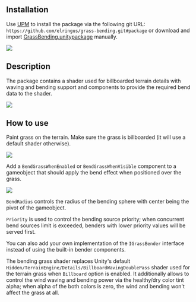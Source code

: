 ## Installation
Use [UPM](https://docs.unity3d.com/Manual/upm-ui.html) to install the package via the following git URL: `https://github.com/elringus/grass-bending.git#package` or download and import [GrassBending.unitypackage](https://github.com/elringus/grass-bending/raw/main/GrassBending.unitypackage) manually.

![](https://i.gyazo.com/b54e9daa9a483d9bf7f74f0e94b2d38a.gif)

## Description
The package contains a shader used for billboarded terrain details with waving and bending support and components to provide the required bend data to the shader.

![](https://i.gyazo.com/147e29dbee2d98e79d13022eea2f0a66.gif)

## How to use
Paint grass on the terrain. Make sure the grass is billboarded (it will use a default shader otherwise).

![](https://i.gyazo.com/7838094447e69dc40c2bb39129dc00d1.png)

Add a `BendGrassWhenEnabled` or `BendGrassWhenVisible` component to a gameobject that should apply the bend effect when positioned over the grass.

![](https://i.gyazo.com/d3d0c8ed8afb569e12efccb2970362d2.png)

`BendRadius` controls the radius of the bending sphere with center being the pivot of the gameobject. 

`Priority` is used to control the bending source priority; when concurrent bend sources limit is exceeded, benders with lower priority values will be served first.

You can also add your own implementation of the `IGrassBender` interface instead of using the built-in bender components.

The bending grass shader replaces Unity's default `Hidden/TerrainEngine/Details/BillboardWavingDoublePass` shader used for the terrain grass when `Billboard` option is enabled. It additionally allows to control the wind waving and bending power via the healthy/dry color tint alpha; when alpha of the both colors is zero, the wind and bending won't affect the grass at all.
